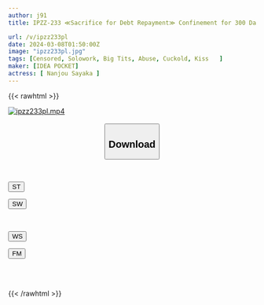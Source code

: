 ```yaml
---
author: j91
title: IPZZ-233 ≪Sacrifice for Debt Repayment≫ Confinement for 300 Days to an Incompetent Rich Old Man... Sex Education Every Day A Record of a Meat Urinal Slave Girl Who Continued to Make Her Climax. Aya Nanjo

url: /v/ipzz233pl
date: 2024-03-08T01:50:00Z
image: "ipzz233pl.jpg"
tags: [Censored, Solowork, Big Tits, Abuse, Cuckold, Kiss	]
maker: [IDEA POCKET]
actress: [ Nanjou Sayaka ]
---
```



{{< rawhtml >}}

<div class="video" data-videoid="QkdeKDqla1u0DKV">
    <a href="javascript:;">
        <img src="/v/ipzz233pl/ipzz233pl.jpg" width="WIDTH" height="HEIGHT" alt="ipzz233pl.mp4" loading="lazy">
    </a>
</div>

<script type="text/javascript" src="https://j91.asia/asset/on-demand-st.js"></script>

<br>
  <link rel="stylesheet" href="https://j91.asia/asset/bs5.css">
  
  <center>
  <button class="btn btn-primary" type="button" data-bs-toggle="collapse" data-bs-target=".multi-collapse" aria-expanded="false" aria-controls="multiCollapseExample1 multiCollapseExample2"><h2>Download</h2></button></center>
</p>
<div class="row">
  <div class="col">
    <div class="collapse multi-collapse" id="multiCollapseExample1">
      <div class="card card-body">
	      	      <br>
<div class="buttons">  
<p><a href="https://streamtape.to/v/QkdeKDqla1u0DKV" target="_blank"><button class="btn-hover color-3"><i class="fa fa-download"></i> ST</button></a></p>
<p><a href="https://cdnwish.com/n5572vyjxj7e" target="_blank"><button class="btn-hover color-2"><i class="fa fa-download"></i> SW</button></a></p></div>
    </div>
  </div>
</div>
  <div class="col">
    <div class="collapse multi-collapse" id="multiCollapseExample2">
      <div class="card card-body">
	      <br>
<div class="buttons">
<p><a href="https://wolfstream.tv/ml1lk6cggor2"><button class="btn-hover color-9"><i class="fa fa-download"></i> WS</button></a></p>
<p><a href="https://filemoon.sx/d/sszjx0q4giow"><button class="btn-hover color-8"><i class="fa fa-download"></i> FM</button></a></p></div>
<br><br>
      </div>
    </div>
  </div>
</div>

{{< /rawhtml >}}